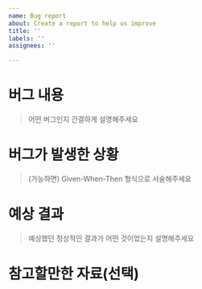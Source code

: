 ```yaml
---
name: Bug report
about: Create a report to help us improve
title: ''
labels: ''
assignees: ''

---
```


# 버그 내용

> 어떤 버그인지 간결하게 설명해주세요

# 버그가 발생한 상황

> (가능하면) Given-When-Then 형식으로 서술해주세요

# 예상 결과

> 예상했던 정상적인 결과가 어떤 것이었는지 설명해주세요

# 참고할만한 자료(선택)
